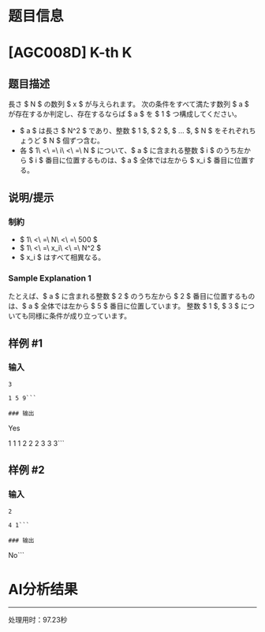 # 题目信息

# [AGC008D] K-th K

## 题目描述

[problemUrl]: https://atcoder.jp/contests/agc008/tasks/agc008_d

長さ $ N $ の数列 $ x $ が与えられます。 次の条件をすべて満たす数列 $ a $ が存在するか判定し、存在するならば $ a $ を $ 1 $ つ構成してください。

- $ a $ は長さ $ N^2 $ であり、整数 $ 1 $, $ 2 $, $ ... $, $ N $ をそれぞれちょうど $ N $ 個ずつ含む。
- 各 $ 1\ <\ =\ i\ <\ =\ N $ について、$ a $ に含まれる整数 $ i $ のうち左から $ i $ 番目に位置するものは、$ a $ 全体では左から $ x_i $ 番目に位置する。

## 说明/提示

### 制約

- $ 1\ <\ =\ N\ <\ =\ 500 $
- $ 1\ <\ =\ x_i\ <\ =\ N^2 $
- $ x_i $ はすべて相異なる。

### Sample Explanation 1

たとえば、$ a $ に含まれる整数 $ 2 $ のうち左から $ 2 $ 番目に位置するものは、$ a $ 全体では左から $ 5 $ 番目に位置しています。 整数 $ 1 $, $ 3 $ についても同様に条件が成り立っています。

## 样例 #1

### 输入

```
3

1 5 9```

### 输出

```
Yes

1 1 1 2 2 2 3 3 3```

## 样例 #2

### 输入

```
2

4 1```

### 输出

```
No```

# AI分析结果



---
处理用时：97.23秒